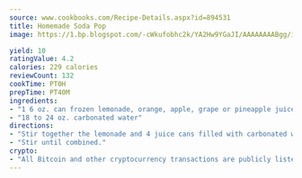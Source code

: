 ```yaml
---
source: www.cookbooks.com/Recipe-Details.aspx?id=894531
title: Homemade Soda Pop
image: https://1.bp.blogspot.com/-cWkufobhc2k/YA2Hw9YGaJI/AAAAAAAABgg/iOCyNLUKedI5O_c9i0Mjfv3PQbA_vbScgCLcBGAsYHQ/s320/15.png

yield: 10
ratingValue: 4.2
calories: 229 calories
reviewCount: 132
cookTime: PT0H
prepTime: PT40M
ingredients:
- "1 6 oz. can frozen lemonade, orange, apple, grape or pineapple juice"
- "18 to 24 oz. carbonated water"
directions:
- "Stir together the lemonade and 4 juice cans filled with carbonated water."
- "Stir until combined."
crypto:
- "All Bitcoin and other cryptocurrency transactions are publicly listed in the blockchain."
---
```


